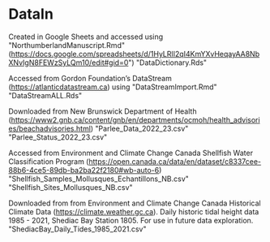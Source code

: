 # DataIn

Created in Google Sheets and accessed using "NorthumberlandManuscript.Rmd" (https://docs.google.com/spreadsheets/d/1HyLRlI2qI4KmYXvHeqayAA8NbXNvIgN8FEWzSyLQm10/edit#gid=0") 
  "DataDictionary.Rds"

Accessed from Gordon Foundation’s DataStream (https://atlanticdatastream.ca) using "DataStreamImport.Rmd"
  "DataStreamALL.Rds"

Downloaded from New Brunswick Department of Health (https://www2.gnb.ca/content/gnb/en/departments/ocmoh/health_advisories/beachadvisories.html) 
  "Parlee_Data_2022_23.csv"
  "Parlee_Status_2022_23.csv"

Accessed from Environment and Climate Change Canada Shellfish Water Classification Program (https://open.canada.ca/data/en/dataset/c8337cee-88b6-4ce5-89db-ba2ba22f2180#wb-auto-6) 
  "Shellfish_Samples_Mollusques_Echantillons_NB.csv"
  "Shellfish_Sites_Mollusques_NB.csv"

Downloaded from from Environment and Climate Change Canada Historical Climate Data (https://climate.weather.gc.ca). Daily historic tidal height data 1985 - 2021, Shediac Bay Station 1805. For use in future data exploration.
  "ShediacBay_Daily_Tides_1985_2021.csv"
  
